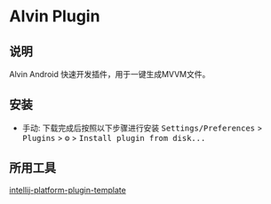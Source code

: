 # Alvin Plugin

## 说明

<!-- Plugin description -->
Alvin Android 快速开发插件，用于一键生成MVVM文件。
<!-- Plugin description end -->

## 安装

- 手动:
  下载完成后按照以下步骤进行安装
  <kbd>Settings/Preferences</kbd> > <kbd>Plugins</kbd> > <kbd>⚙️</kbd> > <kbd>Install plugin from
  disk...</kbd>

## 所用工具

[intellij-platform-plugin-template](https://github.com/JetBrains/intellij-platform-plugin-template)